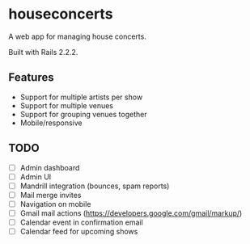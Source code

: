 # houseconcerts

A web app for managing house concerts.

Built with Rails 2.2.2.

## Features
* Support for multiple artists per show
* Support for multiple venues
* Support for grouping venues together
* Mobile/responsive

## TODO
- [ ] Admin dashboard
- [ ] Admin UI
- [ ] Mandrill integration (bounces, spam reports)
- [ ] Mail merge invites
- [ ] Navigation on mobile
- [ ] Gmail mail actions (https://developers.google.com/gmail/markup/)
- [ ] Calendar event in confirmation email
- [ ] Calendar feed for upcoming shows
